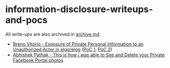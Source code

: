 # information-disclosure-writeups-and-pocs

All write-ups are also archived in [archive.md](https://archive.md/).

- [Breno Vitório - Exposure of Private Personal Information to an Unauthorized Actor in elgg/elgg](https://huntr.dev/bounties/1f43f11e-4bd8-451f-a244-dc9541cdc0ac/)
([PoC 1](./CVE-2021-3980.php), [PoC 2](/CVE-2021-3980-multi.php))
- [Abhishek Pathak - This is how i was able to See and Delete your Private Facebook Portal photos](https://pathleax.medium.com/this-is-how-i-was-able-to-see-and-delete-your-private-facebook-portal-photos-a93ed22f875b)
